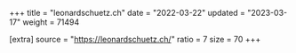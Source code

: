+++
title = "leonardschuetz.ch"
date = "2022-03-22"
updated = "2023-03-17"
weight = 71494

[extra]
source = "https://leonardschuetz.ch/"
ratio = 7
size = 70
+++
